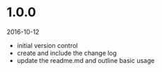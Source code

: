 # 1.0.0

2016-10-12

 - initial version control
 - create and include the change log
 - update the readme.md and outline basic usage